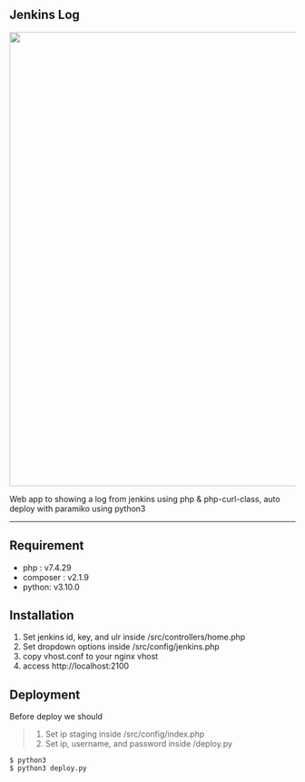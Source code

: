 ## Jenkins Log
<img src="https://raw.githubusercontent.com/arifkhri/php-js-jenkins-log/master/public/Screen%20Shot%202022-08-03%20at%2022.49.02.png" style="width:50rem"/>

Web app to showing a log from jenkins using php & php-curl-class, auto deploy with paramiko using python3

---
## Requirement

- php : v7.4.29 
- composer : v2.1.9 
- python: v3.10.0

    
## Installation
1. Set jenkins id, key, and ulr inside /src/controllers/home.php
2. Set dropdown options inside /src/config/jenkins.php
3. copy vhost.conf to your nginx vhost
4. access http://localhost:2100

## Deployment
Before deploy we should
> 1. Set ip staging inside /src/config/index.php
>2.  Set ip, username, and password inside /deploy.py

    $ python3
    $ python3 deploy.py


